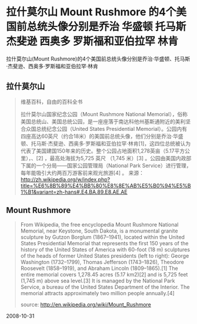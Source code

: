 # 拉什莫尔山 Mount Rushmore 的4个美国前总统头像分别是乔治 华盛顿 托马斯 杰斐逊 西奥多 罗斯福和亚伯拉罕 林肯

拉什莫尔山(Mount Rushmore)的4个美国前总统头像分别是乔治·华盛顿、托马斯·杰斐逊、西奥多·罗斯福和亚伯拉罕·林肯


## 拉什莫尔山
> 维基百科，自由的百科全书
> 
> 拉什莫尔山国家纪念公园（Mount Rushmore National Memorial），俗称美国总统山、美国总统公园，是一座座落于南达科他州基斯通附近的美利坚合众国总统纪念公园（United States Presidential Memorial）。公园内有四座高达60英尺（约合18米）的美国前总统头像，他们分别是乔治·华盛顿、托马斯·杰斐逊、西奥多·罗斯福和亚伯拉罕·林肯[1]，这四位总统被认为代表了美国建国150年来的历史。整个公园占地面积1,278英亩（5.17平方公里），、[2] ，最高处海拔为5,725 英尺 （1,745 米）[3] 。公园由美国内政部下属的一个分局——国家公园管理局（National Park Service）进行管理，每年能吸引大约两百万游客前来观光旅游[4] 。
> 来源： http://zh.wikipedia.org/w/index.php?title=%E6%8B%89%E4%BB%80%E8%8E%AB%E5%B0%94%E5%B1%B1&variant=zh-hans#.E4.BA.89.E8.AE.AE

## Mount Rushmore
> From Wikipedia, the free encyclopedia
> Mount Rushmore National Memorial, near Keystone, South Dakota, is a monumental granite sculpture by Gutzon Borglum (1867–1941), located within the United States Presidential Memorial that represents the first 150 years of the history of the United States of America with 60-foot (18 m) sculptures of the heads of former United States presidents (left to right): George Washington (1732–1799), Thomas Jefferson (1743–1826), Theodore Roosevelt (1858–1919), and Abraham Lincoln (1809–1865).[1] The entire memorial covers 1,278.45 acres (5.17 km2)[2] and is 5,725 feet (1,745 m) above sea level.[3] It is managed by the National Park Service, a bureau of the United States Department of the Interior. The memorial attracts approximately two million people annually.[4]
> 
> source: <http://en.wikipedia.org/wiki/Mount_Rushmore>

2008-10-31